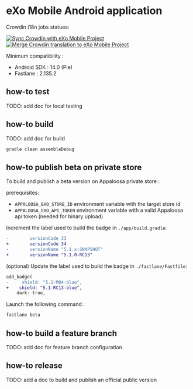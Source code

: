 # eXo Mobile Android application

Crowdin i18n jobs statues: 

[![Sync Crowdin with eXo Mobile Project](https://github.com/exoplatform/exo-android/actions/workflows/crowdin_sync.yml/badge.svg)](https://github.com/exoplatform/exo-android/actions/workflows/crowdin_sync.yml)
[![Merge Crowdin translation to eXo Mobile Project](https://github.com/exoplatform/exo-android/actions/workflows/crowdin_merge.yml/badge.svg)](https://github.com/exoplatform/exo-android/actions/workflows/crowdin_merge.yml)

Minimum compatibility :

- Android SDK : 14.0 (Pie)
- Fastlane : 2.135.2

## how-to test

TODO: add doc for local testing

## how-to build

TODO: add doc for build

```bash
gradle clean assembleDebug
```

## how-to publish beta on private store

To build and publish a beta version on Appaloosa private store :

prerequisites:

- `APPALOOSA_EXO_STORE_ID` environment variable with the target store id
- `APPALOOSA_EXO_API_TOKEN` environment variable with a valid Appaloosa api token (needed for binary upload)

Increment the label used to build the badge in `./app/build.gradle`:

```diff
-        versionCode 33
+        versionCode 34
-        versionName "5.1.x-SNAPSHOT"
+        versionName "5.1.0-RC13"
```

(optional) Update the label used to build the badge in `./fastlane/Fastfile`:

```diff
add_badge(
-     shield: "5.1-M04-blue", 
+    shield: "5.1-RC13-blue", 
    dark: true,
```

Launch the following command :

```bash
fastlane beta
```

## how-to build a feature branch

TODO: add doc for feature branch configuration

## how-to release

TODO: add a doc to build and publish an official public version
